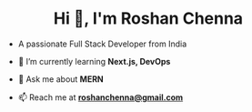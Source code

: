 <h1 align="center">Hi 👋, I'm Roshan Chenna</h1>

-  A passionate Full Stack Developer from India
 
- 🌱 I’m currently learning **Next.js, DevOps**

- 💬 Ask me about **MERN**

- 📫 Reach me at **roshanchenna@gmail.com**
 
